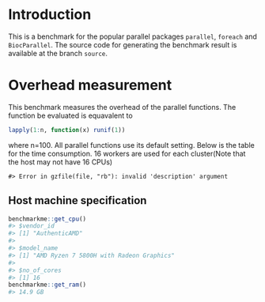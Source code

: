 
# Introduction
This is a benchmark for the popular parallel packages `parallel`, `foreach` and `BiocParallel`. The source code for generating the benchmark result is available at the branch `source`.


# Overhead measurement
This benchmark measures the overhead of the parallel functions. The function be evaluated is equavalent to

```r
lapply(1:n, function(x) runif(1))
```
where n=100. All parallel functions use its default setting. Below is the table for the time consumption. 16 workers are used for each cluster(Note that the host may not have 16 CPUs)

```
#> Error in gzfile(file, "rb"): invalid 'description' argument
```

## Host machine specification

```r
benchmarkme::get_cpu()
#> $vendor_id
#> [1] "AuthenticAMD"
#> 
#> $model_name
#> [1] "AMD Ryzen 7 5800H with Radeon Graphics"
#> 
#> $no_of_cores
#> [1] 16
benchmarkme::get_ram()
#> 14.9 GB
```

